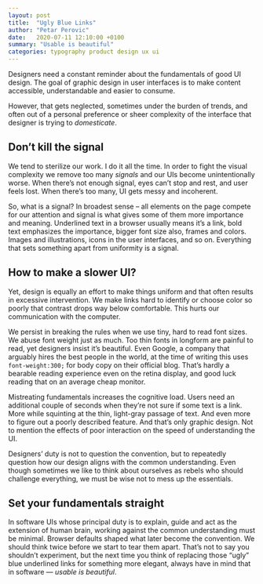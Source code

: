 ```yaml
---
layout: post
title:  "Ugly Blue Links"
author: "Petar Perovic"
date:   2020-07-11 12:10:00 +0100
summary: "Usable is beautiful"
categories: typography product design ux ui
---
```


Designers need a constant reminder about the fundamentals of good UI design. The goal of graphic design in user interfaces is to make content accessible, understandable and easier to consume.

However, that gets neglected, sometimes under the burden of trends, and often out of a personal preference or sheer complexity of the interface that designer is trying to _domesticate_.

## Don’t kill the signal

We tend to sterilize our work. I do it all the time. In order to fight the visual complexity we remove too many _signals_ and our UIs become unintentionally worse. When there’s not enough signal, eyes can’t stop and rest, and user feels lost. When there’s too many, UI gets messy and incoherent.

So, what is a signal? In broadest sense – all elements on the page compete for our attention and signal is what gives some of them more importance and meaning. Underlined text in a browser usually means it’s a link, bold text emphasizes the importance, bigger font size also, frames and colors. Images and illustrations, icons in the user interfaces, and so on. Everything that sets something apart from uniformity is a signal.

## How to make a slower UI?

Yet, design is equally an effort to make things uniform and that often results in excessive intervention. We make links hard to identify or choose color so poorly that contrast drops way below comfortable. This hurts our communication with the computer.

We persist in breaking the rules when we use tiny, hard to read font sizes. We abuse font weight just as much. Too thin fonts in longform are painful to read, yet designers insist  it’s beautiful. Even Google, a company that arguably hires the best people in the world, at the time of writing this uses `font-weight:300;` for body copy on their official blog. That’s hardly a bearable reading experience even on the retina display, and good luck reading that on an average cheap monitor.

Mistreating fundamentals increases the cognitive load. Users need an additional couple of seconds when they’re not sure if some text is a link. More while squinting at the thin, light-gray passage of text. And even more to figure out a poorly described feature. And that’s only graphic design. Not to mention the effects of poor interaction on the speed of understanding the UI.

Designers’ duty is not to question the convention, but to repeatedly question how our design aligns with the common understanding. Even though sometimes we like to think about ourselves as rebels who should challenge everything, we must be wise not to mess up the essentials.

## Set your fundamentals straight

In software UIs whose principal duty is to explain, guide and act as the extension of human brain, working against the common understanding must be minimal. Browser defaults shaped what later become the convention. We should think twice before we start to tear them apart. That’s not to say you shouldn’t experiment, but the next time you think of replacing those “ugly” blue underlined links for something more elegant, always have in mind that in software — _usable is beautiful_.